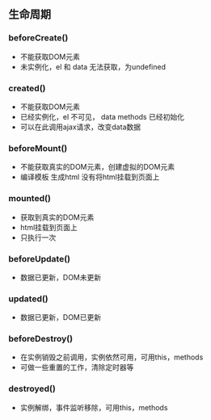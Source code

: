 ## 生命周期

### beforeCreate()
* 不能获取DOM元素
* 未实例化，el 和 data 无法获取，为undefined

### created()
* 不能获取DOM元素
* 已经实例化，el 不可见， data methods 已经初始化
* 可以在此调用ajax请求，改变data数据

### beforeMount() 
* 不能获取真实的DOM元素，创建虚拟的DOM元素
* 编译模板 生成html 没有将html挂载到页面上

### mounted()
* 获取到真实的DOM元素
* html挂载到页面上
* 只执行一次

### beforeUpdate()
* 数据已更新，DOM未更新

### updated()
* 数据已更新，DOM已更新

### beforeDestroy()
* 在实例销毁之前调用，实例依然可用，可用this，methods
* 可做一些重置的工作，清除定时器等

### destroyed()
* 实例解绑，事件监听移除，可用this，methods
